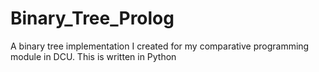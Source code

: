 # Binary_Tree_Prolog
A binary tree implementation I created for my comparative programming module in DCU. This is written in Python 
